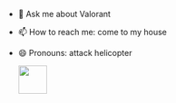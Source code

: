 

- 💬 Ask me about Valorant
- 📫 How to reach me: come to my house
- 😄 Pronouns: attack helicopter

   <img height="50" src="[https://media.tenor.com/8qaG0Qfq9wYAAAAi/whos-next-valorant.gif](https://media1.tenor.com/m/kn-0JtzCv7YAAAAd/yoru.gif)https://media1.tenor.com/m/kn-0JtzCv7YAAAAd/yoru.gif"/>

